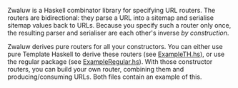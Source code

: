 Zwaluw is a Haskell combinator library for specifying URL routers. The routers
are bidirectional: they parse a URL into a sitemap and serialise sitemap
values back to URLs. Because you specify such a router only once, the
resulting parser and serialiser are each other's inverse *by construction*.

Zwaluw derives pure routers for all your constructors. You can either use pure
Template Haskell to derive these routers (see [ExampleTH.hs][exampleTH]), or
use the regular package (see [ExampleRegular.hs][exampleRegular]). With those
constructor routers, you can build your own router, combining them and
producing/consuming URLs. Both files contain an example of this.

[exampleTH]: https://github.com/MedeaMelana/Zwaluw/blob/master/ExampleTH.hs
[exampleRegular]: https://github.com/MedeaMelana/Zwaluw/blob/master/ExampleRegular.hs
